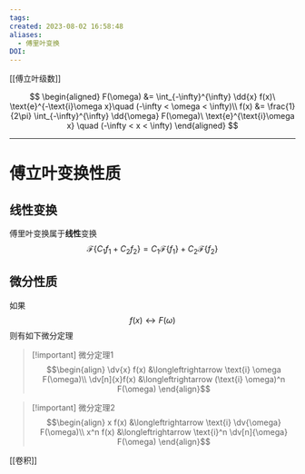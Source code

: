 ```yaml
---
tags: 
created: 2023-08-02 16:58:48
aliases:
  - 傅里叶变换
DOI: 
---
```



[[傅立叶级数]]

$$
\begin{aligned}
	F(\omega) &= \int_{-\infty}^{\infty} \dd{x} f(x)\ \text{e}^{-\text{i}\omega x}\quad (-\infty < \omega < \infty)\\
	f(x) &= \frac{1}{2\pi} \int_{-\infty}^{\infty} \dd{\omega} F(\omega)\ \text{e}^{\text{i}\omega x} \quad (-\infty < x < \infty)
\end{aligned}
$$

---

# 傅立叶变换性质

## 线性变换

傅里叶变换属于**线性**变换
$$\mathcal{F} \left\{ C_1 f_1 + C_2 f_2 \right\}= C_1 \mathcal{F} \left\{ f_1 \right\}+ C_2 \mathcal{F} \left\{ f_2 \right\}$$
## 微分性质
如果
$$f(x) \longleftrightarrow F(\omega)$$
则有如下微分定理
>[!important] 微分定理1
>$$\begin{align}
>\dv{x} f(x) &\longleftrightarrow \text{i} \omega F(\omega)\\
>\dv[n]{x}f(x) &\longleftrightarrow (\text{i} \omega)^n F(\omega)
>\end{align}$$

>[!important] 微分定理2
>$$\begin{align}
>x f(x) &\longleftrightarrow \text{i} \dv{\omega} F(\omega)\\
>x^n f(x) &\longleftrightarrow  \text{i}^n \dv[n]{\omega} F(\omega)
>\end{align}$$

[[卷积]]